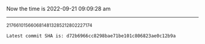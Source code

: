 Now the time is 2022-09-21 09:09:28 am

---

<small>2176610156606814813285212802227174</small>

```txt
Latest commit SHA is: d72b6966cc8298bae71be101c806823ae0c12b9a
```
